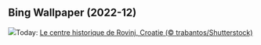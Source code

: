 ## Bing Wallpaper (2022-12)
![](https://www.bing.com/th?id=OHR.RovinjCroatia_FR-CA3188342312_UHD.jpg&w=1000)Today: [Le centre historique de Rovinj, Croatie (© trabantos/Shutterstock)](https://www.bing.com/th?id=OHR.RovinjCroatia_FR-CA3188342312_UHD.jpg)